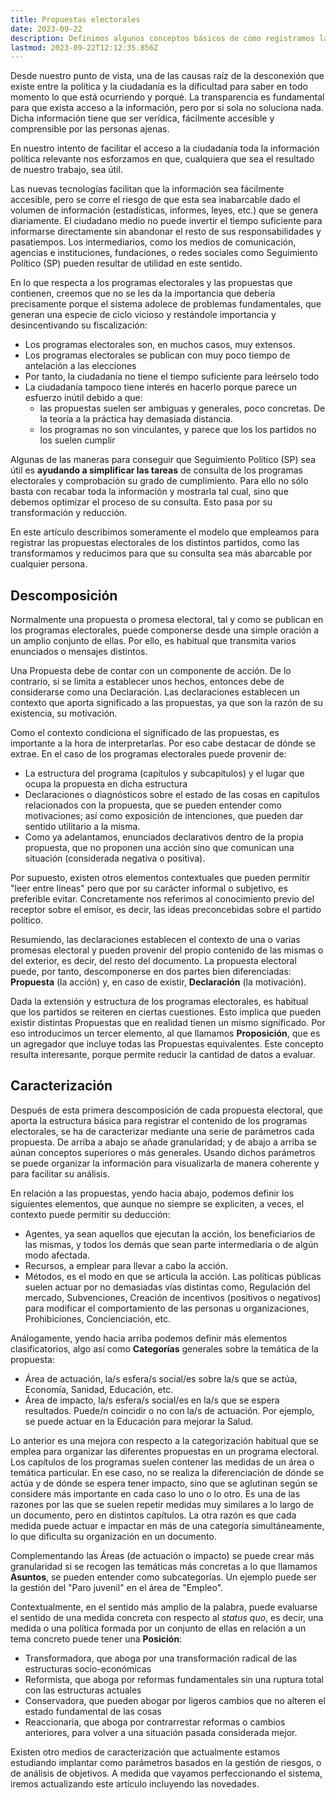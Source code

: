 ```yaml
---
title: Propuestas electorales
date: 2023-09-22
description: Definimos algunos conceptos básicos de cómo registramos las propuestas y detallamos los parámetros que empleamos para su caracterización.
lastmod: 2023-09-22T12:12:35.856Z
---
```

Desde nuestro punto de vista, una de las causas raíz de la desconexión que existe entre la política y la ciudadanía es la dificultad para saber en todo momento lo que está ocurriendo y porqué. La transparencia es fundamental para que exista acceso a la información, pero por si sola no soluciona nada. Dicha información tiene que ser verídica, fácilmente accesible y comprensible por las personas ajenas.  

En nuestro intento de facilitar el acceso a la ciudadanía toda la información política relevante nos esforzamos en que, cualquiera que sea el resultado de nuestro trabajo, sea útil. 

Las nuevas tecnologías facilitan que la información sea fácilmente accesible, pero se corre el riesgo de que esta sea inabarcable dado el volumen de información (estadísticas, informes, leyes, etc.) que se genera diariamente. El ciudadano medio no puede invertir el tiempo suficiente para informarse directamente sin abandonar el resto de sus responsabilidades y pasatiempos. Los intermediarios, como los medios de comunicación, agencias e instituciones, fundaciones, o redes sociales como Seguimiento Político (SP) pueden resultar de utilidad en este sentido.

En lo que respecta a los programas electorales y las propuestas que contienen, creemos que no se les da la importancia que debería precisamente porque el sistema adolece de problemas fundamentales, que generan una especie de ciclo vicioso y restándole importancia y desincentivando su fiscalización:
- Los programas electorales son, en muchos casos, muy extensos.
- Los programas electorales se publican con muy poco tiempo de antelación a las elecciones
- Por tanto, la ciudadanía no tiene el tiempo suficiente para leérselo todo
- La ciudadanía tampoco tiene interés en hacerlo porque parece un esfuerzo inútil debido a que:
    - las propuestas suelen ser ambiguas y generales, poco concretas. De la teoría a la práctica hay demasiada distancia.
    - los programas no son vinculantes, y parece que los los partidos no los suelen cumplir

Algunas de las maneras para conseguir que Seguimiento Político (SP) sea útil es **ayudando a simplificar las tareas** de  consulta de los programas electorales y comprobación su grado de cumplimiento. Para ello no sólo basta con recabar toda la información y mostrarla tal cual, sino que debemos optimizar el proceso de su consulta. Esto pasa por su transformación y reducción. 

En este artículo describimos someramente el modelo que empleamos para registrar las propuestas electorales de los distintos partidos, como las transformamos y reducimos para que su consulta sea más abarcable por cualquier persona. 

## Descomposición
Normalmente una propuesta o promesa electoral, tal y como se publican en los programas electorales, puede componerse desde una simple oración a un amplio conjunto de ellas. Por ello, es habitual que transmita varios enunciados o mensajes distintos. 

Una Propuesta debe de contar con un componente de acción. De lo contrario, si se limita a establecer unos hechos, entonces debe de considerarse como una Declaración. Las declaraciones establecen un contexto que aporta significado a las propuestas, ya que son la razón de su existencia, su motivación.

Como el contexto condiciona el significado de las propuestas, es importante a la hora de interpretarlas. Por eso cabe destacar de dónde se extrae. En el caso de los programas electorales puede provenir de:
- La estructura del programa (capítulos y subcapítulos) y el lugar que ocupa la propuesta en dicha estructura
- Declaraciones o diagnósticos sobre el estado de las cosas en capítulos relacionados con la propuesta, que se pueden entender como motivaciones; así como exposición de intenciones, que pueden dar sentido utilitario a la misma.
- Como ya adelantamos, enunciados declarativos dentro de la propia propuesta, que no proponen una acción sino que comunican una situación (considerada negativa o positiva).

Por supuesto, existen otros elementos contextuales que pueden permitir "leer entre líneas" pero que por su carácter informal o subjetivo, es preferible evitar. Concretamente nos referimos al conocimiento previo del receptor sobre el emisor, es decir, las ideas preconcebidas sobre el partido político.

Resumiendo, las declaraciones establecen el contexto de una o varias promesas electoral y pueden provenir del propio contenido de las mismas o del exterior, es decir, del resto del documento. La propuesta electoral puede, por tanto, descomponerse en dos partes bien diferenciadas: **Propuesta** (la acción) y, en caso de existir, **Declaración** (la motivación).

Dada la extensión y estructura de los programas electorales, es habitual que los partidos se reiteren en ciertas cuestiones. Esto implica que pueden existir distintas Propuestas que en realidad tienen un mismo significado. Por eso introducimos un tercer elemento, al que llamamos **Proposición**, que es un agregador que incluye todas las Propuestas equivalentes. Este concepto resulta interesante, porque permite reducir la cantidad de datos a evaluar.

## Caracterización
Después de esta primera descomposición de cada propuesta electoral, que aporta la estructura básica para registrar el contenido de los programas electorales, se ha de caracterizar mediante una serie de parámetros cada propuesta. De arriba a abajo se añade granularidad; y de abajo a arriba se aúnan conceptos superiores o más generales. Usando dichos parámetros se puede organizar la información para visualizarla de manera coherente y para facilitar su análisis.

En relación a las propuestas, yendo hacia abajo, podemos definir los siguientes elementos, que aunque no siempre se expliciten, a veces, el contexto puede permitir su deducción:
- Agentes, ya sean aquellos que ejecutan la acción, los beneficiarios de las mismas, y todos los demás que sean parte intermediaria o de algún modo afectada.
- Recursos, a emplear para llevar a cabo la acción.
- Métodos, es el modo en que se articula la acción. Las políticas públicas suelen actuar por no demasiadas vías distintas como, Regulación del mercado, Subvenciones, Creación de incentivos (positivos o negativos) para modificar el comportamiento de las personas u organizaciones, Prohibiciones, Concienciación, etc.

Análogamente, yendo hacia arriba podemos definir más elementos clasificatorios, algo así como **Categorías** generales sobre la temática de la propuesta:
- Área de actuación, la/s esfera/s social/es sobre la/s que se actúa, Economía, Sanidad, Educación, etc.
- Área de impacto, la/s esfera/s social/es en la/s que se espera resultados. Puede/n coincidir o no con la/s de actuación. Por ejemplo, se puede actuar en la Educación para mejorar la Salud.

Lo anterior es una mejora con respecto a la categorización habitual que se emplea para organizar las diferentes propuestas en un programa electoral. Los capítulos de los programas suelen contener las medidas de un área o temática particular. En ese caso, no se realiza la diferenciación de dónde se actúa y de dónde se espera tener impacto, sino que se aglutinan según se considere más importante en cada caso lo uno o lo otro. Es una de las razones por las que se suelen repetir medidas muy similares a lo largo de un documento, pero en distintos capítulos. La otra razón es que cada medida puede actuar e impactar en más de una categoría simultáneamente, lo que dificulta su organización en un documento.

Complementando las Áreas (de actuación o impacto) se puede crear más granularidad si se recogen las temáticas más concretas a lo que llamamos **Asuntos**, se pueden entender como subcategorías. Un ejemplo puede ser la gestión del "Paro juvenil" en el área de "Empleo".

Contextualmente, en el sentido más amplio de la palabra, puede evaluarse el sentido de una medida concreta con respecto al *status quo*, es decir, una medida o una política formada por un conjunto de ellas en relación a un tema concreto puede tener una **Posición**:
- Transformadora, que aboga por una transformación radical de las estructuras socio-económicas
- Reformista, que aboga por reformas fundamentales sin una ruptura total con las estructuras actuales
- Conservadora, que pueden abogar por ligeros cambios que no alteren el estado fundamental de las cosas
- Reaccionaria, que aboga por contrarrestar reformas o cambios anteriores, para volver a una situación pasada considerada mejor.

Existen otro medios de caracterización que actualmente estamos estudiando implantar como parámetros basados en la gestión de riesgos, o de análisis de objetivos. A medida que vayamos perfeccionando el sistema, iremos actualizando este artículo incluyendo las novedades.

